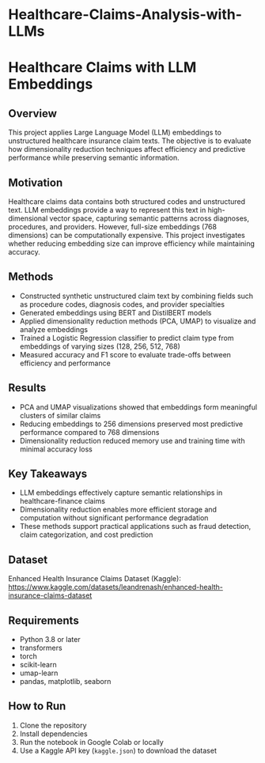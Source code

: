 # Healthcare-Claims-Analysis-with-LLMs

# Healthcare Claims with LLM Embeddings

## Overview
This project applies Large Language Model (LLM) embeddings to unstructured healthcare insurance claim texts. The objective is to evaluate how dimensionality reduction techniques affect efficiency and predictive performance while preserving semantic information.

## Motivation
Healthcare claims data contains both structured codes and unstructured text. LLM embeddings provide a way to represent this text in high-dimensional vector space, capturing semantic patterns across diagnoses, procedures, and providers. However, full-size embeddings (768 dimensions) can be computationally expensive. This project investigates whether reducing embedding size can improve efficiency while maintaining accuracy.

## Methods
- Constructed synthetic unstructured claim text by combining fields such as procedure codes, diagnosis codes, and provider specialties  
- Generated embeddings using BERT and DistilBERT models  
- Applied dimensionality reduction methods (PCA, UMAP) to visualize and analyze embeddings  
- Trained a Logistic Regression classifier to predict claim type from embeddings of varying sizes (128, 256, 512, 768)  
- Measured accuracy and F1 score to evaluate trade-offs between efficiency and performance  

## Results
- PCA and UMAP visualizations showed that embeddings form meaningful clusters of similar claims  
- Reducing embeddings to 256 dimensions preserved most predictive performance compared to 768 dimensions  
- Dimensionality reduction reduced memory use and training time with minimal accuracy loss  

## Key Takeaways
- LLM embeddings effectively capture semantic relationships in healthcare-finance claims  
- Dimensionality reduction enables more efficient storage and computation without significant performance degradation  
- These methods support practical applications such as fraud detection, claim categorization, and cost prediction    

## Dataset
Enhanced Health Insurance Claims Dataset (Kaggle):  
https://www.kaggle.com/datasets/leandrenash/enhanced-health-insurance-claims-dataset  

## Requirements
- Python 3.8 or later  
- transformers  
- torch  
- scikit-learn  
- umap-learn  
- pandas, matplotlib, seaborn  

## How to Run
1. Clone the repository  
2. Install dependencies  
3. Run the notebook in Google Colab or locally  
4. Use a Kaggle API key (`kaggle.json`) to download the dataset
